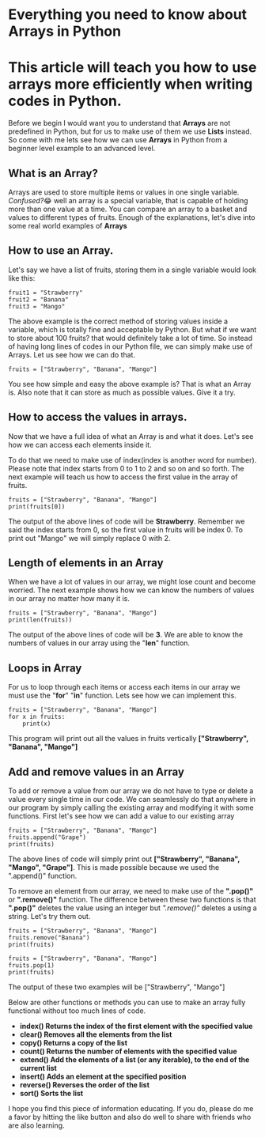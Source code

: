 # Everything you need to know about Arrays in Python

# This article will teach you how to use arrays more efficiently when writing codes in Python.

Before we begin I would want you to understand that **Arrays** are not predefined in Python, but for us to make use of them we use **Lists** instead. So come with me lets see how we can use **Arrays** in Python from a beginner level example to an advanced level.

## **What is an Array?**
Arrays are used to store multiple items or values in one single variable. *Confused?*😂 well an array is a special variable, that is capable of holding more than one value at a time. You can compare an array to a basket and values to different types of fruits. Enough of the explanations, let's dive into some real world examples of **Arrays**  

## **How to use an Array.**

Let's say we have a list of fruits, storing them in a single variable would look like this:

```
fruit1 = "Strawberry"
fruit2 = "Banana"
fruit3 = "Mango"
``` 
The above example is the correct method of storing values inside a variable, which is totally fine and acceptable by Python. But what if we want to store about 100 fruits? that would definitely take a lot of time. So instead of having long lines of codes in our Python file, we can simply make use of Arrays. Let us see how we can do that.

```
fruits = ["Strawberry", "Banana", "Mango"]
``` 
You see how simple and easy the above example is? That is what an Array is. Also note that it can store as much as possible values. Give it a try.
## How to access the values in arrays.
Now that we have a full idea of what an Array is and what it does. Let's see how we can access each elements inside it.

To do that we need to make use of index(index is another word for number). Please note that index starts from 0 to 1 to 2 and so on and so forth.
The next example will teach us how to access the first value in the array of fruits.
```
fruits = ["Strawberry", "Banana", "Mango"]
print(fruits[0])
``` 
The output of the above lines of code will be **Strawberry**.
Remember we said the index starts from 0, so the first value in fruits will be index 0. To print out "Mango" we will simply replace 0 with 2.
## Length of elements in an Array
When we have a lot of values in our array, we might lose count and become worried. The next example shows how we can know the numbers of values in our array no matter how many it is.

``` 
fruits = ["Strawberry", "Banana", "Mango"]
print(len(fruits))
``` 
The output of the above lines of code will be **3**. We are able to know the numbers of values in our array using the "**len**" function.
## Loops in Array
For us to loop through each items or access each items in our array we must use the "**for**" "**in**" function. Lets see how we can implement this.

```
fruits = ["Strawberry", "Banana", "Mango"]
for x in fruits:
    print(x)
``` 
This program will print out all the values in fruits vertically **["Strawberry", "Banana", "Mango"]**
## Add and remove values in an Array
To add or remove a value from our array we do not have to type or delete a value every single time in our code. We can seamlessly do that anywhere in our program by simply calling the existing array and modifying it with some functions. First let's see how we can add a value to our existing array

```
fruits = ["Strawberry", "Banana", "Mango"]
fruits.append("Grape")
print(fruits)
``` 
The above lines of code will simply print out **["Strawberry", "Banana", "Mango", "Grape"]**. This is made possible because we used the ".append()" function.

To remove an element from our array, we need to make use of the **".pop()"** or **".remove()"** function. The difference between these two functions is that **".pop()"** deletes the value using an integer but *".remove()"* deletes a using a string. Let's try them out.

```
fruits = ["Strawberry", "Banana", "Mango"]
fruits.remove("Banana")
print(fruits)
``` 
```
fruits = ["Strawberry", "Banana", "Mango"]
fruits.pop(1)
print(fruits)
``` 
The output of these two examples will be ["Strawberry", "Mango"]

Below are other functions or methods you can use to make an array fully functional without too much lines of code.


- **index()	Returns the index of the first element with the specified value**
- **clear()	Removes all the elements from the list**
- **copy()	Returns a copy of the list**
- **count()	Returns the number of elements with the specified value**
- **extend()	Add the elements of a list (or any iterable), to the end of the current list**
- **insert()	Adds an element at the specified position**
- **reverse()	Reverses the order of the list**
- **sort()	Sorts the list**

I hope you find this piece of information educating. If you do, please do me a favor by hitting the like button and also do well to share with friends who are also learning.